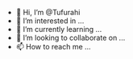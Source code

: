 - 👋 Hi, I’m @Tufurahi
- 👀 I’m interested in ...
- 🌱 I’m currently learning ...
- 💞️ I’m looking to collaborate on ...
- 📫 How to reach me ...

<!---
Tufurahi/Tufurahi is a ✨ special ✨ repository because its `README.md` (this file) appears on your GitHub profile.
You can click the Preview link to take a look at your changes.
--->
